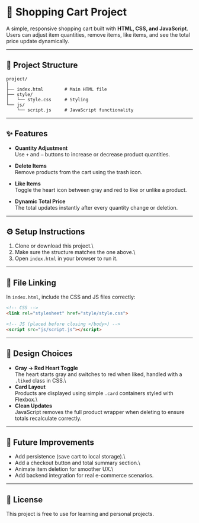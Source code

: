 # 🛒 Shopping Cart Project

A simple, responsive shopping cart built with **HTML, CSS, and
JavaScript**.\
Users can adjust item quantities, remove items, like items, and see the
total price update dynamically.

------------------------------------------------------------------------

## 📂 Project Structure

    project/
    │
    ├── index.html        # Main HTML file
    ├── style/
    │   └── style.css     # Styling
    └── js/
        └── script.js     # JavaScript functionality

------------------------------------------------------------------------

## ✨ Features

-   **Quantity Adjustment**\
    Use `+` and `–` buttons to increase or decrease product quantities.

-   **Delete Items**\
    Remove products from the cart using the trash icon.

-   **Like Items**\
    Toggle the heart icon between gray and red to like or unlike a
    product.

-   **Dynamic Total Price**\
    The total updates instantly after every quantity change or deletion.

------------------------------------------------------------------------

## ⚙️ Setup Instructions

1.  Clone or download this project.\
2.  Make sure the structure matches the one above.\
3.  Open `index.html` in your browser to run it.

------------------------------------------------------------------------

## 🔗 File Linking

In `index.html`, include the CSS and JS files correctly:

``` html
<!-- CSS -->
<link rel="stylesheet" href="style/style.css">

<!-- JS (placed before closing </body>) -->
<script src="js/script.js"></script>
```

------------------------------------------------------------------------

## 🎨 Design Choices

-   **Gray → Red Heart Toggle**\
    The heart starts gray and switches to red when liked, handled with a
    `.liked` class in CSS.\
-   **Card Layout**\
    Products are displayed using simple `.card` containers styled with
    Flexbox.\
-   **Clean Updates**\
    JavaScript removes the full product wrapper when deleting to ensure
    totals recalculate correctly.

------------------------------------------------------------------------

## 🚀 Future Improvements

-   Add persistence (save cart to local storage).\
-   Add a checkout button and total summary section.\
-   Animate item deletion for smoother UX.\
-   Add backend integration for real e-commerce scenarios.

------------------------------------------------------------------------

## 📜 License

This project is free to use for learning and personal projects.
